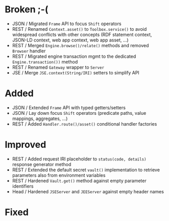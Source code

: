 # Broken ;-(

- JSON / Migrated `Frame` API to focus `Shift` operators
- REST / Renamed `Context.asset()` to `Toolbox.service()` to avoid widespread conflicts with other concepts (RDF
  statement context, JSON-LD context, web app context, web app asset, …)
- REST / Merged `Engine.browse()/relate()` methods and removed `Browser` handler
- REST / Migrated engine transaction mgmt to the dedicated `Engine.transaction())` method
- REST / Renamed `Gateway` wrapper to `Server`
- JSE / Merge `JSE.context(String/IRI)` setters to simplify API

# Added

- JSON / Extended `Frame` API with typed getters/setters
- JSON / Lay down focus `Shift` operators (predicate paths, value mappings, aggregates, …)
- REST / Added `Handler.route()/asset()` conditional handler factories

# Improved

- REST / Added request IRI placeholder to `status(code, details)` response generator method
- REST / Extended the default secret `vault()` implementation to retrieve parameters also from environment variables
- REST / Hardened `Vault.get()` method against empty parameter identifiers
- Head / Hardened `JSEServer` and `JEEServer` against empty header names

# Fixed